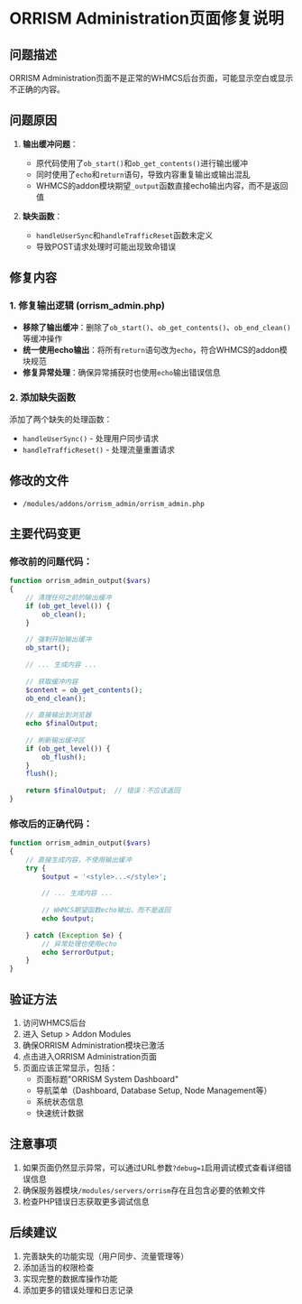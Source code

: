 # ORRISM Administration页面修复说明

## 问题描述
ORRISM Administration页面不是正常的WHMCS后台页面，可能显示空白或显示不正确的内容。

## 问题原因

1. **输出缓冲问题**：
   - 原代码使用了`ob_start()`和`ob_get_contents()`进行输出缓冲
   - 同时使用了`echo`和`return`语句，导致内容重复输出或输出混乱
   - WHMCS的addon模块期望`_output`函数直接echo输出内容，而不是返回值

2. **缺失函数**：
   - `handleUserSync`和`handleTrafficReset`函数未定义
   - 导致POST请求处理时可能出现致命错误

## 修复内容

### 1. 修复输出逻辑 (orrism_admin.php)
- **移除了输出缓冲**：删除了`ob_start()`、`ob_get_contents()`、`ob_end_clean()`等缓冲操作
- **统一使用echo输出**：将所有`return`语句改为`echo`，符合WHMCS的addon模块规范
- **修复异常处理**：确保异常捕获时也使用`echo`输出错误信息

### 2. 添加缺失函数
添加了两个缺失的处理函数：
- `handleUserSync()` - 处理用户同步请求
- `handleTrafficReset()` - 处理流量重置请求

## 修改的文件
- `/modules/addons/orrism_admin/orrism_admin.php`

## 主要代码变更

### 修改前的问题代码：
```php
function orrism_admin_output($vars)
{
    // 清理任何之前的输出缓冲
    if (ob_get_level()) {
        ob_clean();
    }
    
    // 强制开始输出缓冲
    ob_start();
    
    // ... 生成内容 ...
    
    // 获取缓冲内容
    $content = ob_get_contents();
    ob_end_clean();
    
    // 直接输出到浏览器
    echo $finalOutput;
    
    // 刷新输出缓冲区
    if (ob_get_level()) {
        ob_flush();
    }
    flush();
    
    return $finalOutput;  // 错误：不应该返回
}
```

### 修改后的正确代码：
```php
function orrism_admin_output($vars)
{
    // 直接生成内容，不使用输出缓冲
    try {
        $output = '<style>...</style>';
        
        // ... 生成内容 ...
        
        // WHMCS期望函数echo输出，而不是返回
        echo $output;
        
    } catch (Exception $e) {
        // 异常处理也使用echo
        echo $errorOutput;
    }
}
```

## 验证方法

1. 访问WHMCS后台
2. 进入 Setup > Addon Modules
3. 确保ORRISM Administration模块已激活
4. 点击进入ORRISM Administration页面
5. 页面应该正常显示，包括：
   - 页面标题"ORRISM System Dashboard"
   - 导航菜单（Dashboard, Database Setup, Node Management等）
   - 系统状态信息
   - 快速统计数据

## 注意事项

1. 如果页面仍然显示异常，可以通过URL参数`?debug=1`启用调试模式查看详细错误信息
2. 确保服务器模块`/modules/servers/orrism`存在且包含必要的依赖文件
3. 检查PHP错误日志获取更多调试信息

## 后续建议

1. 完善缺失的功能实现（用户同步、流量管理等）
2. 添加适当的权限检查
3. 实现完整的数据库操作功能
4. 添加更多的错误处理和日志记录
